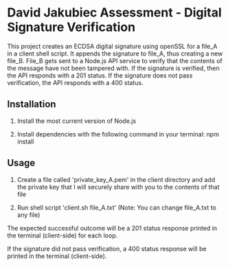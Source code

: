 # David Jakubiec Assessment - Digital Signature Verification
    
This project creates an ECDSA digital signature using openSSL for a file_A in a client shell script. It appends the signature to file_A, thus creating a new file_B. File_B gets sent to a Node.js API service to verify that the contents of the message have not been tampered with. If the signature is verified, then the API responds with a 201 status. If the signature does not pass verification, the API responds with a 400 status.

## Installation

1. Install the most current version of Node.js

2. Install dependencies with the following command in your terminal:
    npm install

## Usage

1. Create a file called 'private_key_A.pem' in the client directory and add the private key that I will securely share with you to the contents of that file

2. Run shell script 'client.sh file_A.txt' (Note: You can change file_A.txt to any file)

The expected successful outcome will be a 201 status response printed in the terminal (client-side) for each loop.

If the signature did not pass verification, a 400 status response will be printed in the terminal (client-side).
